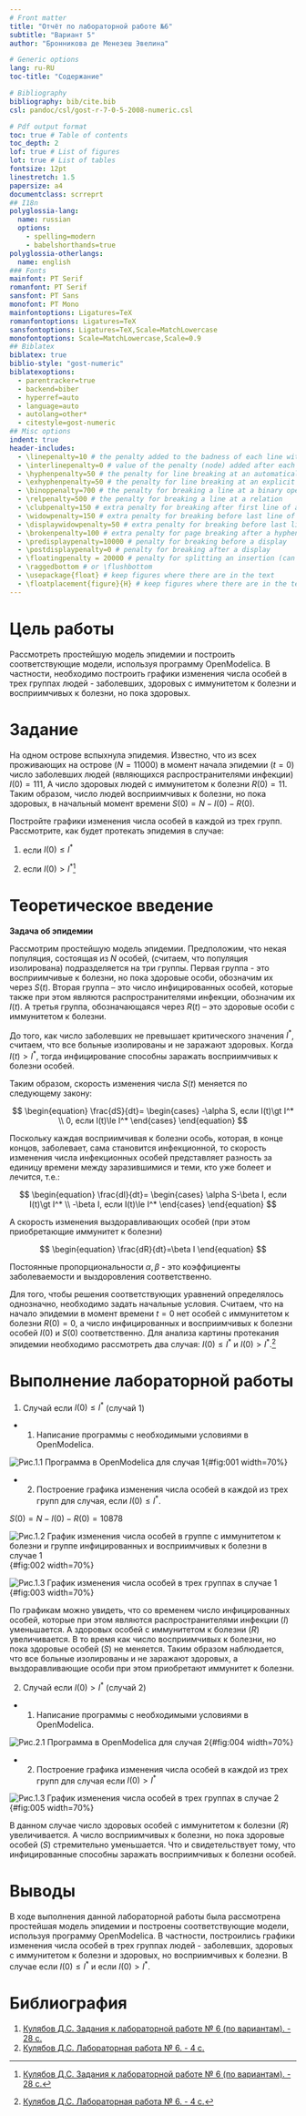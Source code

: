 ```yaml
---
# Front matter
title: "Отчёт по лабораторной работе №6"
subtitle: "Вариант 5"
author: "Бронникова де Менезеш Эвелина"

# Generic options
lang: ru-RU
toc-title: "Содержание"

# Bibliography
bibliography: bib/cite.bib
csl: pandoc/csl/gost-r-7-0-5-2008-numeric.csl

# Pdf output format
toc: true # Table of contents
toc_depth: 2
lof: true # List of figures
lot: true # List of tables
fontsize: 12pt
linestretch: 1.5
papersize: a4
documentclass: scrreprt
## I18n
polyglossia-lang:
  name: russian
  options:
    - spelling=modern
    - babelshorthands=true
polyglossia-otherlangs:
  name: english
### Fonts
mainfont: PT Serif
romanfont: PT Serif
sansfont: PT Sans
monofont: PT Mono
mainfontoptions: Ligatures=TeX
romanfontoptions: Ligatures=TeX
sansfontoptions: Ligatures=TeX,Scale=MatchLowercase
monofontoptions: Scale=MatchLowercase,Scale=0.9
## Biblatex
biblatex: true
biblio-style: "gost-numeric"
biblatexoptions:
  - parentracker=true
  - backend=biber
  - hyperref=auto
  - language=auto
  - autolang=other*
  - citestyle=gost-numeric
## Misc options
indent: true
header-includes:
  - \linepenalty=10 # the penalty added to the badness of each line within a paragraph (no associated penalty node) Increasing the value makes tex try to have fewer lines in the paragraph.
  - \interlinepenalty=0 # value of the penalty (node) added after each line of a paragraph.
  - \hyphenpenalty=50 # the penalty for line breaking at an automatically inserted hyphen
  - \exhyphenpenalty=50 # the penalty for line breaking at an explicit hyphen
  - \binoppenalty=700 # the penalty for breaking a line at a binary operator
  - \relpenalty=500 # the penalty for breaking a line at a relation
  - \clubpenalty=150 # extra penalty for breaking after first line of a paragraph
  - \widowpenalty=150 # extra penalty for breaking before last line of a paragraph
  - \displaywidowpenalty=50 # extra penalty for breaking before last line before a display math
  - \brokenpenalty=100 # extra penalty for page breaking after a hyphenated line
  - \predisplaypenalty=10000 # penalty for breaking before a display
  - \postdisplaypenalty=0 # penalty for breaking after a display
  - \floatingpenalty = 20000 # penalty for splitting an insertion (can only be split footnote in standard LaTeX)
  - \raggedbottom # or \flushbottom
  - \usepackage{float} # keep figures where there are in the text
  - \floatplacement{figure}{H} # keep figures where there are in the text
---
```


# Цель работы

Рассмотреть простейшую модель эпидемии и построить соответствующие модели, используя программу OpenModelica. В частности, необходимо построить графики изменения числа особей в трех группах людей - заболевших, здоровых с иммунитетом к болезни и восприимчивых к болезни, но пока здоровых.

# Задание

На одном острове вспыхнула эпидемия. Известно, что из всех проживающих на острове $(N=11 000)$ в момент начала эпидемии $(t=0)$ число заболевших людей (являющихся распространителями инфекции) $I(0)=111$, А число здоровых людей с иммунитетом к болезни $R(0)=11$. Таким образом, число людей восприимчивых к болезни, но пока здоровых, в начальный момент времени $S(0)=N-I(0)-R(0)$.

Постройте графики изменения числа особей в каждой из трех групп. Рассмотрите, как будет протекать эпидемия в случае: 

1) если $I(0)\le I^*$

2) если $I(0)\gt I^*$[^1]

[^1]:[Кулябов Д.С. Задания к лабораторной работе № 6 (по вариантам). - 28 c.](https://esystem.rudn.ru/mod/resource/view.php?id=831123)

# Теоретическое введение

**Задача об эпидемии**

Рассмотрим простейшую модель эпидемии. Предположим, что некая популяция, состоящая из $N$ особей, (считаем, что популяция изолирована) подразделяется на три группы. Первая группа - это восприимчивые к болезни, но пока здоровые особи, обозначим их через $S(t)$. Вторая группа – это число инфицированных особей, которые также при этом являются распространителями инфекции, обозначим их $I(t)$. А третья группа, обозначающаяся через $R(t)$ – это здоровые особи с иммунитетом к болезни. 

До того, как число заболевших не превышает критического значения $I^*$, считаем, что все больные изолированы и не заражают здоровых. Когда $I(t)\gt I^*$, тогда инфицирование способны заражать восприимчивых к болезни особей. 

Таким образом, скорость изменения числа $S(t)$ меняется по следующему закону:

$$
\begin{equation}
\frac{dS}{dt}=
\begin{cases} 
-\alpha S, если I(t)\gt I^*
\\
0, если I(t)\le I^*
\end{cases}
\end{equation}
$$

Поскольку каждая восприимчивая к болезни особь, которая, в конце концов, заболевает, сама становится инфекционной, то скорость изменения числа инфекционных особей представляет разность за единицу времени между заразившимися и теми, кто уже болеет и лечится, т.е.:

$$
\begin{equation}
\frac{dI}{dt}=
\begin{cases} 
\alpha S-\beta I, если I(t)\gt I^*
\\
-\beta I, если I(t)\le I^*
\end{cases}
\end{equation}
$$

А скорость изменения выздоравливающих особей (при этом приобретающие иммунитет к болезни)

$$
\begin{equation}
\frac{dR}{dt}=\beta I
\end{equation}
$$

Постоянные пропорциональности $\alpha, \beta$ - это коэффициенты заболеваемости и выздоровления соответственно.

Для того, чтобы решения соответствующих уравнений определялось однозначно, необходимо задать начальные условия. Считаем, что на начало эпидемии в момент времени $t=0$ нет особей с иммунитетом к болезни $R(0)=0$, а число инфицированных и восприимчивых к болезни особей $I(0)$ и $S(0)$ соответственно. Для анализа картины протекания эпидемии необходимо рассмотреть два случая: $I(0)\le I^*$ и $I(0)\gt I^*$.[^2]

[^2]:[Кулябов Д.С. Лабораторная работа № 6. - 4 c.](https://esystem.rudn.ru/mod/resource/view.php?id=831124)

# Выполнение лабораторной работы

1. Случай если $I(0)\le I^*$ (случай 1)

- 1. Написание программы с необходимыми условиями в OpenModelica.

![Рис.1.1 Программа в OpenModelica для случая 1](MMPictures06/1.1v1.png){#fig:001 width=70%}

- 2. Построение графика изменения числа особей в каждой из трех групп для случая, если $I(0)\le I^*$.

$S(0)=N-I(0)-R(0)=10 878$

![Рис.1.2 График изменения числа особей в группе с иммунитетом к болезни и группе инфицированных и восприимчивых к болезни в случае 1](MMPictures06/1.2_1v1.png){#fig:002 width=70%}

![Рис.1.3 График изменения числа особей в трех группах в случае 1](MMPictures06/1.2_2v1.png){#fig:003 width=70%}

По графикам можно увидеть, что со временем число инфицированных особей, которые при этом являются распространителями инфекции ($I$) уменьшается. А здоровых особей с иммунитетом к болезни ($R$) увеличивается. В то время как число восприимчивых к болезни, но пока здоровые особей ($S$) не меняется. Таким образом наблюдается, что все больные изолированы и не заражают здоровых, а выздоравливающие особи при этом приобретают иммунитет к болезни.

2. Случай если $I(0)\gt I^*$ (случай 2)

- 1. Написание программы с необходимыми условиями в OpenModelica.

![Рис.2.1 Программа в OpenModelica для случая 2](MMPictures06/1.3v1.png){#fig:004 width=70%}

- 2. Построение графика изменения числа особей в каждой из трех групп для случая если $I(0)\gt I^*$ 

![Рис.1.3 График изменения числа особей в трех группах в случае 2](MMPictures06/1.4v1.png){#fig:005 width=70%}

В данном случае число здоровых особей с иммунитетом к болезни ($R$) увеличивается. А число восприимчивых к болезни, но пока здоровые особей ($S$) стремительно уменьшается. Что и свидетельствует тому, что инфицированные способны заражать восприимчивых к болезни особей.

# Выводы

В ходе выполнения данной лабораторной работы была рассмотрена простейшая модель эпидемии и построены соответствующие модели, используя программу OpenModelica. В частности, построились графики изменения числа особей в трех группах людей - заболевших, здоровых с иммунитетом к болезни и здоровых, но восприимчивых к болезни. В случае если $I(0)\le I^*$ и если $I(0)\gt I^*$.

# Библиография

1. [Кулябов Д.С. Задания к лабораторной работе № 6 (по вариантам). - 28 c.](https://esystem.rudn.ru/mod/resource/view.php?id=831123)
2. [Кулябов Д.С. Лабораторная работа № 6. - 4 c.](https://esystem.rudn.ru/mod/resource/view.php?id=831124)
